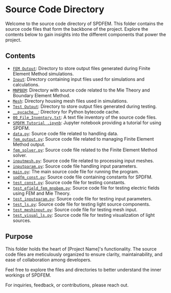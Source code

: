 # Source Code Directory

Welcome to the source code directory of SPDFEM. This folder contains the source code files that form the backbone of the project. Explore the contents below to gain insights into the different components that power the project.

## Contents

- [`FEM Output`](./FEM%20Output): Directory to store output files generated during Finite Element Method simulations.
- [`Input`](./Input): Directory containing input files used for simulations and calculations.
- [`MNPBEM`](./MNPBEM): Directory with source code related to the Mie Theory and Boundary Element Method.
- [`Mesh`](./Mesh): Directory housing mesh files used in simulations.
- [`Test Output`](./Test%20Output): Directory to store output files generated during testing.
- [`__pycache__`](./__pycache__): Directory for Python bytecode cache.
- [`00_File_Inventory.txt`](./00_File_Inventory.txt): A text file inventory of the source code files.
- [`SPDFM Tutorial .ipynb`](./SPDFM%20Tutorial%20.ipynb): Jupyter notebook providing a tutorial for using SPDFM.
- [`data.py`](./data.py): Source code file related to handling data.
- [`fem_output.py`](./fem_output.py): Source code file related to managing Finite Element Method output.
- [`fem_solver.py`](./fem_solver.py): Source code file related to the Finite Element Method solver.
- [`inputmesh.py`](./inputmesh.py): Source code file related to processing input meshes.
- [`inputparam.py`](./inputparam.py): Source code file handling input parameters.
- [`main.py`](./main.py): The main source code file for running the program.
- [`spdfm_const.py`](./spdfm_const.py): Source code file containing constants for SPDFM.
- [`test_const.py`](./test_const.py): Source code file for testing constants.
- [`test_efield_fem_mnpbem.py`](./test_efield_fem_mnpbem.py): Source code file for testing electric fields using FEM and Mie Theory.
- [`test_inputparam.py`](./test_inputparam.py): Source code file for testing input parameters.
- [`test_ls.py`](./test_ls.py): Source code file for testing light source components.
- [`test_meshinput.py`](./test_meshinput.py): Source code file for testing mesh input.
- [`test_visual_ls.py`](./test_visual_ls.py): Source code file for testing visualization of light sources.

## Purpose

This folder holds the heart of [Project Name]'s functionality. The source code files are meticulously organized to ensure clarity, maintainability, and ease of collaboration among developers.

Feel free to explore the files and directories to better understand the inner workings of SPDFEM.

For inquiries, feedback, or contributions, please reach out.
